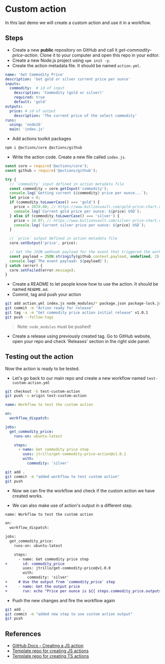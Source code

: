 # Custom action

In this last demo we will create a custom action and use it in a workflow.

## Steps

* Create a new **public** repository on GitHub and call it *get-commodity-price-action*. Clone it to your computer and open this repo in your editor.
* Create a new Node.js project using `npm init -y`.
* Create the action metadata file. It should be named `action.yml`.

```yaml
name: 'Get Commodity Price'
description: 'Get gold or silver current price per ounce'
inputs:
  commodity:  # id of input
    description: 'Commodity (gold or silver)'
    required: true
    default: 'gold'
outputs:
  price: # id of output
    description: 'The current price of the select commodity'
runs:
  using: 'node16'
  main: 'index.js'
```

* Add actions toolkit packages

```bash
npm i @actions/core @actions/github
```

* Write the action code. Create a new file called `index.js`.

```js
const core = require('@actions/core');
const github = require('@actions/github');

try {
  // `commodity` input defined in action metadata file
  const commodity = core.getInput('commodity');
  console.log(`Getting current ${commodity} price per ounce...`);
  let price = 0;
  if (commodity.toLowerCase() === 'gold') {
    price = 2019.80; // https://www.bullionvault.com/gold-price-chart.do
    console.log(`Current gold price per ounce: ${price} USD`);
  } else if (commodity.toLowerCase() === 'silver') {
    price = 24.07; // https://www.bullionvault.com/silver-price-chart.do
    console.log(`Current silver price per ounce: ${price} USD`);
  }

  // `price` output defined in action metadata file
  core.setOutput('price', price);

  // Get the JSON webhook payload for the event that triggered the workflow
  const payload = JSON.stringify(github.context.payload, undefined, 2)
  console.log(`The event payload: ${payload}`);
} catch (error) {
  core.setFailed(error.message);
}
```

* Create a README to let people know how to use the action. It should be named `README.md`.
* Commit, tag and push your action

```bash
git add action.yml index.js node_modules/* package.json package-lock.json README.md
git commit -m "Action ready for release"
git tag -a -m "Get commodity price action initial release" v1.0.1
git push --follow-tags
```

> Note: `node_modules` must be pushed!

* Create a release using previously created tag. Go to GitHub website, open your repo and check 'Releases' section in the right side panel.

## Testing out the action

Now the action is ready to be tested.

* Let's go back to our main repo and create a new workflow named `test-custom-action.yml`

```bash
git checkout -b test-custom-action
git push -u origin test-custom-action
```

```yaml
name: Workflow to test the custom action

on:
  workflow_dispatch:

jobs:
  get_commodity_price:
    runs-on: ubuntu-latest

    steps:
      - name: Get commodity price step
        uses: jtrillo/get-commodity-price-action@v1.0.1
        with:
          commodity: 'silver'
```

```bash
git add .
git commit -m "added workflow to test custom action"
git push
```

* Now we can fire the workflow and check if the custom action we have created works.

* We can also make use of action's output in a different step.

```diff
name: Workflow to test the custom action

on:
  workflow_dispatch:

jobs:
  get_commodity_price:
    runs-on: ubuntu-latest

    steps:
      - name: Get commodity price step
+       id: commodity_price
        uses: jtrillo/get-commodity-price@v1.0.0
        with:
          commodity: 'silver'
+     # Use the output from `commodity_price` step
+     - name: Get the output price
+       run: echo "Price per ounce is ${{ steps.commodity_price.outputs.price }} USD"
```

* Push the new changes and fire the workflow again

```bash
git add .
git commit -m "added new step to use custom action output"
git push
```

## References

* [GitHub Docs - Creating a JS action](https://docs.github.com/en/actions/creating-actions/creating-a-javascript-action)
* [Template repo for creating JS actions](https://github.com/actions/javascript-action)
* [Template repo for creating TS actions](https://github.com/actions/typescript-action)
